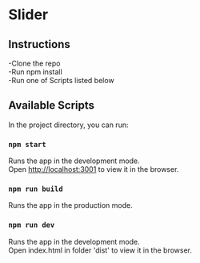 # Slider

## Instructions

-Clone the repo<br />
-Run npm install<br />
-Run one of Scripts listed below<br />

## Available Scripts

In the project directory, you can run:

### `npm start`

Runs the app in the development mode.<br />
Open [http://localhost:3001](http://localhost:3001) to view it in the browser.

### `npm run build`

Runs the app in the production mode.<br />

### `npm run dev`

Runs the app in the development mode.<br />
Open index.html in folder 'dist' to view it in the browser.




